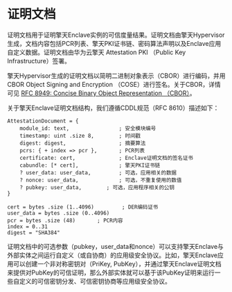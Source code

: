 # 证明文档<a name="ecs_03_1411"></a>

证明文档用于证明擎天Enclave实例的可信度量结果。证明文档由擎天Hypervisor生成，文档内容包括PCR列表、擎天PKI证书链、密码算法声明以及Enclave应用自定义数据。证明文档由华为云擎天 Attestation PKI （Public Key Infrastructure）签署。

擎天Hypervisor生成的证明文档以简明二进制对象表示（CBOR）进行编码，并用CBOR Object Signing and Encryption （COSE）进行签名。关于CBOR，详情可见  [RFC 8949: Concise Binary Object Representation （CBOR）](https://www.rfc-editor.org/rfc/rfc8949.html)。

关于擎天Enclave证明文档结构，我们遵循CDDL规范（RFC 8610）描述如下：

```
AttestationDocument = {
    module_id: text,                ; 安全模块编号
    timestamp: uint .size 8,        ; 时间戳
    digest: digest,                 ; 摘要算法
    pcrs: { + index => pcr },       ; PCR列表
    certificate: cert,              ; Enclave证明文档的签名证书
    cabundle: [* cert],             ; 擎天PKI证书链
    ? user_data: user_data,         ; 可选，应用相关的数据
    ? nonce: user_data,             ; 可选，不重复使用的数值
    ? pubkey: user_data,        ; 可选，应用程序相关的公钥
}
 
cert = bytes .size (1..4096)         ; DER编码证书
user_data = bytes .size (0..4096)
pcr = bytes .size (48)       ; PCR内容
index = 0..31
digest = "SHA384"
```

证明文档中的可选参数（pubkey，user\_data和nonce）可以支持擎天Enclave与外部实体之间运行自定义（或自协商）的应用级安全协议。比如，擎天Enclave应用可以创建一个非对称密钥对（PriKey, PubKey），并通过擎天Enclave证明文档来提供对PubKey的可信证明，那么外部实体就可以基于该PubKey证明来运行一些自定义的可信密钥分发、可信密钥协商等应用级安全协议。

